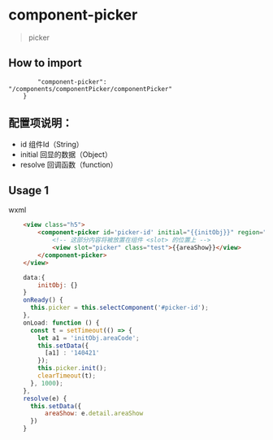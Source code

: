 # component-picker

> picker


## How to import
``` "usingComponents": {
        "component-picker": "/components/componentPicker/componentPicker"
    }
```

## 配置项说明：
- id 组件Id（String）
- initial 回显的数据（Object）
- resolve 回调函数（function）


## Usage 1
wxml

``` html
    <view class="h5">
        <component-picker id='picker-id' initial="{{initObj}}" region="{{region}}" bind:resolve="resolve">
            <!-- 这部分内容将被放置在组件 <slot> 的位置上 -->
            <view slot="picker" class="test">{{areaShow}}</view>
        </component-picker>
    </view>
```

```javascript
    data:{
        initObj: {}
    }
    onReady() {
      this.picker = this.selectComponent('#picker-id');
    },
    onLoad: function () {
      const t = setTimeout(() => {
        let a1 = 'initObj.areaCode';
        this.setData({
          [a1] : '140421'
        });
        this.picker.init();
        clearTimeout(t);
      }, 1000);
    },
    resolve(e) {
      this.setData({
          areaShow: e.detail.areaShow
      })
    }


```

